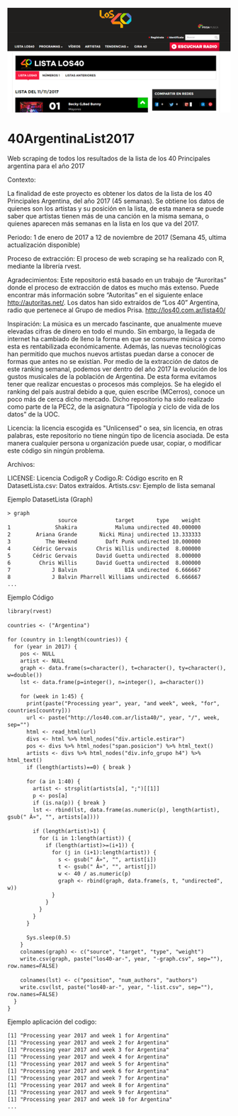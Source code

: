 ![Imagen](https://github.com/MCerros/40ArgentinaList2017/blob/master/40PrincipalesArgentina.png)

# 40ArgentinaList2017
Web scraping de todos los resultados de la lista de los 40 Principales argentina para el año 2017

Contexto:

La finalidad de este proyecto es obtener los datos de la lista de los 40 Principales Argentina, del año 2017 (45 semanas). Se obtiene los datos de quienes son los artistas y su posición en la lista, de esta manera se puede saber que artistas tienen más de una canción en la misma semana, o quienes aparecen más semanas en la lista en los que va del 2017.

Periodo: 1 de enero de 2017 a 12 de noviembre de 2017 (Semana 45, ultima actualización disponible)

Proceso de extracción: El proceso de web scraping se ha realizado con R, mediante la librería rvest.

Agradecimientos: Este repositorio está basado en un trabajo de “Auroritas” donde el proceso de extracción de datos es mucho más extenso. Puede encontrar más información sobre “Autoritas” en el siguiente enlace http://autoritas.net/.
Los datos han sido extraídos de “Los 40” Argentina, radio que pertenece al Grupo de medios Prisa. http://los40.com.ar/lista40/

Inspiración: La música es un mercado fascinante, que anualmente mueve elevadas cifras de dinero en todo el mundo. Sin embargo, la llegada de internet ha cambiado de lleno la forma en que se consume música y como esta es rentabilizada económicamente. Además, las nuevas tecnológicas han permitido que muchos nuevos artistas puedan darse a conocer de formas que antes no se existían. 
Por medio de la extracción de datos de este ranking semanal, podemos ver dentro del año 2017 la evolución de los gustos musicales de la población de Argentina. De esta forma evitamos tener que realizar encuestas o procesos más complejos.
Se ha elegido el ranking del país austral debido a que, quien escribe (MCerros), conoce un poco más de cerca dicho mercado.
Dicho repositorio ha sido realizado como parte de la PEC2, de la asignatura “Tipología y ciclo de vida de los datos” de la UOC.

Licencia: la licencia escogida es "Unlicensed" o sea, sin licencia, en otras palabras, este repositorio no tiene ningún tipo de licencia asociada. De esta manera cualquier persona u organización puede usar, copiar, o modificar este código sin ningún problema.

Archivos:

LICENSE: Licencia
CodigoR y Codigo.R: Código escrito en R
DatasetLista.csv: Datos extraídos.
Artists.csv: Ejemplo de lista semanal

Ejemplo DatasetLista (Graph)
```
> graph
                source            target       type    weight
1              Shakira            Maluma undirected 40.000000
2        Ariana Grande       Nicki Minaj undirected 13.333333
3           The Weeknd         Daft Punk undirected 10.000000
4       Cédric Gervais      Chris Willis undirected  8.000000
5       Cédric Gervais      David Guetta undirected  8.000000
6         Chris Willis      David Guetta undirected  8.000000
7             J Balvin               BIA undirected  6.666667
8             J Balvin Pharrell Williams undirected  6.666667
...
```
Ejemplo Código
```
library(rvest)

countries <- ("Argentina")

for (country in 1:length(countries)) {
  for (year in 2017) {
    pos <- NULL
    artist <- NULL
    graph <- data.frame(s=character(), t=character(), ty=character(), w=double())
    lst <- data.frame(p=integer(), n=integer(), a=character())
    
    for (week in 1:45) {
      print(paste("Processing year", year, "and week", week, "for", countries[country]))
      url <- paste("http://los40.com.ar/lista40/", year, "/", week, sep="")
      html <- read_html(url)
      divs <- html %>% html_nodes("div.article.estirar") 
      pos <- divs %>% html_nodes("span.posicion") %>% html_text()
      artists <- divs %>% html_nodes("div.info_grupo h4") %>% html_text()
      if (length(artists)==0) { break }
      
      for (a in 1:40) {
        artist <- strsplit(artists[a], ";")[[1]]
        p <- pos[a]
        if (is.na(p)) { break }
        lst <- rbind(lst, data.frame(as.numeric(p), length(artist), gsub(" Â»", "", artists[a])))
        
        if (length(artist)>1) {
          for (i in 1:length(artist)) {
            if (length(artist)>=(i+1)) {
              for (j in (i+1):length(artist)) {
                s <- gsub(" Â»", "", artist[i])
                t <- gsub(" Â»", "", artist[j])
                w <- 40 / as.numeric(p)
                graph <- rbind(graph, data.frame(s, t, "undirected", w))
              }
            }
          }
        }
      }
      
      Sys.sleep(0.5)
    }
    colnames(graph) <- c("source", "target", "type", "weight")
    write.csv(graph, paste("los40-ar-", year, "-graph.csv", sep=""), row.names=FALSE)
    
    colnames(lst) <- c("position", "num_authors", "authors")
    write.csv(lst, paste("los40-ar-", year, "-list.csv", sep=""), row.names=FALSE)
  }
}
```
Ejemplo aplicación del codigo:

```
[1] "Processing year 2017 and week 1 for Argentina"
[1] "Processing year 2017 and week 2 for Argentina"
[1] "Processing year 2017 and week 3 for Argentina"
[1] "Processing year 2017 and week 4 for Argentina"
[1] "Processing year 2017 and week 5 for Argentina"
[1] "Processing year 2017 and week 6 for Argentina"
[1] "Processing year 2017 and week 7 for Argentina"
[1] "Processing year 2017 and week 8 for Argentina"
[1] "Processing year 2017 and week 9 for Argentina"
[1] "Processing year 2017 and week 10 for Argentina"
...
```
